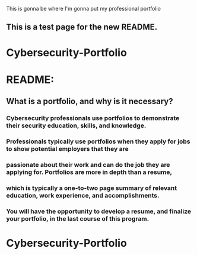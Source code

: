 This is gonna be where I'm gonna put my professional portfolio
## This is a test page for the new README.
# Cybersecurity-Portfolio
# README: 
## What is a portfolio, and why is it necessary?

### Cybersecurity professionals use portfolios to demonstrate their security education, skills, and knowledge. 
### Professionals typically use portfolios when they apply for jobs to show potential employers that they are
### passionate about their work and can do the job they are applying for. Portfolios are more in depth than a resume,
### which is typically a one-to-two page summary of relevant education, work experience, and accomplishments. 
### You will have the opportunity to develop a resume, and finalize your portfolio, in the last course of this program. 


# Cybersecurity-Portfolio
